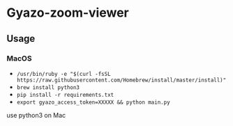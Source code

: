 # Gyazo-zoom-viewer

## Usage

### MacOS
- `/usr/bin/ruby -e "$(curl -fsSL https://raw.githubusercontent.com/Homebrew/install/master/install)"`
- `brew install python3`
- `pip install -r requirements.txt`
- `export gyazo_access_token=XXXXX && python main.py`

use python3 on Mac
